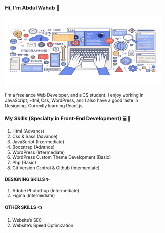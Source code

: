 ### Hi, I'm Abdul Wahab 👋

![](https://github.com/Wahab3917/Wahab3917/blob/main/banner.png)

 I'm a freelance Web Developer, and a CS student. I enjoy working in JavaScript, Html, Css, WordPress, and I also have a good taste in Designing. Currently learning React.js.

### My Skills (Specialty in Front-End Development) 💻🚀
1) Html (Advance)
2)	Css & Sass (Advance)
3)	JavaScript (Intermediate)
4)	Bootstrap (Advance)
5)	WordPress (Intermediate)
6) WordPress Custom Theme Development (Basic)
7) Php	(Basic)
8)	Git Version Control & Github (Intermediate)

#### DESIGNING SKILLS ✨
1) Adobe Photoshop (Intermediate)
2)	Figma (Intermediate)

#### OTHER SKILLS 👈
1) Website’s SEO
2)	Website’s Speed Optimization


